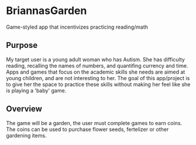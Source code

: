 # BriannasGarden
Game-styled app that incentivizes practicing reading/math
## Purpose
My target user is a young adult woman who has Autism. She has difficulty reading, recalling the names of numbers, and quantifing currency and time. Apps and games that focus on the academic skills she needs are aimed at young children, and are not interesting to her. 
The goal of this app/project is to give her the space to practice these skills without making her feel like she is playing a 'baby' game.

## Overview
The game will be a garden, the user must complete games to earn coins. The coins can be used to purchase flower seeds, fertelizer or other gardening items. 

